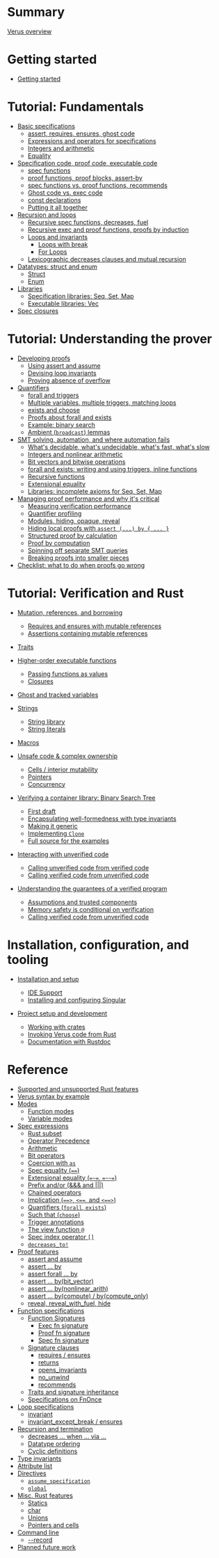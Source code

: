 # Summary

[Verus overview](./overview.md)

# Getting started

- [Getting started](./getting_started.md)

# Tutorial: Fundamentals

- [Basic specifications](specs.md)
    - [assert, requires, ensures, ghost code](./requires_ensures.md)
    - [Expressions and operators for specifications](./operators.md)
    - [Integers and arithmetic](./integers.md)
    - [Equality](./equality.md)
- [Specification code, proof code, executable code](modes.md)
    - [spec functions](spec_functions.md)
    - [proof functions, proof blocks, assert-by](proof_functions.md)
    - [spec functions vs. proof functions, recommends](spec_vs_proof.md)
    - [Ghost code vs. exec code](ghost_vs_exec.md)
    - [const declarations](const.md)
    - [Putting it all together](triangle.md)
- [Recursion and loops](recursion_loops.md)
    - [Recursive spec functions, decreases, fuel](recursion.md)
    - [Recursive exec and proof functions, proofs by induction](induction.md)
    - [Loops and invariants](while.md)
        - [Loops with break](break.md)
        - [For Loops](for.md)
    - [Lexicographic decreases clauses and mutual recursion](lex_mutual.md)
- [Datatypes: struct and enum](datatypes.md)
    - [Struct](datatypes_struct.md)
    - [Enum](datatypes_enum.md)
- [Libraries](vstd.md)
    - [Specification libraries: Seq, Set, Map](spec_lib.md)
    - [Executable libraries: Vec](exec_lib.md)
- [Spec closures](spec_closures.md)

# Tutorial: Understanding the prover

- [Developing proofs](develop_proofs.md)
    - [Using assert and assume](assert_assume.md)
    - [Devising loop invariants](invariants.md)
    - [Proving absence of overflow](overflow.md)
- [Quantifiers](quants.md)
    - [forall and triggers](forall.md)
    - [Multiple variables, multiple triggers, matching loops](multitriggers.md)
    - [exists and choose](exists.md)
    - [Proofs about forall and exists](quantproofs.md)
    - [Example: binary search](binary_search.md)
    - [Ambient (`broadcast`) lemmas](broadcast_proof.md)
- [SMT solving, automation, and where automation fails](smt_failures.md)
    - [What's decidable, what's undecidable, what's fast, what's slow]() <!--- Chris --->
    - [Integers and nonlinear arithmetic](nonlinear.md)
    - [Bit vectors and bitwise operations](bitvec.md)
    - [forall and exists: writing and using triggers, inline functions]() <!--- Chris --->
    - [Recursive functions]() <!--- Chris --->
    - [Extensional equality](extensional_equality.md)
    - [Libraries: incomplete axioms for Seq, Set, Map]() <!--- Chris --->
- [Managing proof performance and why it's critical](smt_perf_overview.md)
    - [Measuring verification performance](performance.md)
    - [Quantifier profiling](profiling.md)
    - [Modules, hiding, opaque, reveal]() <!--- Chris --->
    - [Hiding local proofs with `assert (...) by { ... }`](assert_by.md)
    - [Structured proof by calculation](calc.md)
    - [Proof by computation](assert_by_compute.md)
    - [Spinning off separate SMT queries]()
    - [Breaking proofs into smaller pieces](breaking_proofs_into_pieces.md)
- [Checklist: what to do when proofs go wrong](checklist.md)

# Tutorial: Verification and Rust

- [Mutation, references, and borrowing]() <!--- Andrea --->
    - [Requires and ensures with mutable references]() <!--- Andrea --->
    - [Assertions containing mutable references]() <!--- Andrea --->
- [Traits]()
- [Higher-order executable functions](./higher-order-fns.md)
    - [Passing functions as values](./exec_funs_as_values.md)
    - [Closures](./exec_closures.md)
- [Ghost and tracked variables]()
- [Strings]() <!--- Andrea --->
    - [String library]() <!--- Andrea --->
    - [String literals]() <!--- Andrea --->
- [Macros]()

- [Unsafe code & complex ownership](./complex_ownership.md)
  - [Cells / interior mutability](./interior_mutability.md)
  - [Pointers](./pointers.md)
  - [Concurrency](concurrency.md)

- [Verifying a container library: Binary Search Tree](./container_bst.md)
  - [First draft](./container_bst_first_draft.md)
  - [Encapsulating well-formedness with type invariants](./container_bst_type_invariant.md)
  - [Making it generic](./container_bst_generic.md)
  - [Implementing `Clone`](./container_bst_clone.md)
  - [Full source for the examples](./container_bst_all_source.md)

- [Interacting with unverified code](./interacting-with-unverified-code.md)
  - [Calling unverified code from verified code](./calling-unverified-from-verified.md)
  - [Calling verified code from unverified code](./calling-verified-from-unverified.md)

- [Understanding the guarantees of a verified program](./guarantees.md)
  - [Assumptions and trusted components](./tcb.md)
  - [Memory safety is conditional on verification](./memory-safety.md)
  - [Calling verified code from unverified code](./call-from-unverified-code.md)

# Installation, configuration, and tooling

- [Installation and setup]()
  - [IDE Support](ide_support.md)
  - [Installing and configuring Singular](./install-singular.md)

- [Project setup and development]()
  - [Working with crates]()
  - [Invoking Verus code from Rust]()
  - [Documentation with Rustdoc](./verusdoc.md)

# Reference

- [Supported and unsupported Rust features](./features.md)
- [Verus syntax by example](syntax.md)
- [Modes]()
  - [Function modes]()
  - [Variable modes](./reference-var-modes.md)
- [Spec expressions](./spec-expressions.md)
  - [Rust subset](./spec-rust-subset.md)
  - [Operator Precedence](./spec-operator-precedence.md)
  - [Arithmetic](./spec-arithmetic.md)
  - [Bit operators](./spec-bit-ops.md)
  - [Coercion with `as`](./reference-as.md)
  - [Spec equality (`==`)](./spec-equality.md)
  - [Extensional equality (`=~=`, `=~~=`)](./ref-extensional-equality.md)
  - [Prefix and/or (&&& and |||)](./prefix-and-or.md)
  - [Chained operators](./reference-chained-op.md)
  - [Implication (`==>`, `<==`, and `<==>`)](./reference-implication.md)
  - [Quantifiers (`forall`, `exists`)](./spec-quantifiers.md)
  - [Such that (`choose`)](./spec-choose.md)
  - [Trigger annotations](./trigger-annotations.md)
  - [The view function `@`](./reference-at-sign.md)
  - [Spec index operator `[]`](./reference-spec-index.md)
  - [`decreases_to!`](./reference-decreases-to.md)
- [Proof features]()
  - [assert and assume]()
  - [assert ... by](./reference-assert-by.md)
  - [assert forall ... by](./reference-assert-forall-by.md)
  - [assert ... by(bit_vector)](./reference-assert-by-bit-vector.md)
  - [assert ... by(nonlinear_arith)](./reference-assert-by-nonlinear.md)
  - [assert ... by(compute) / by(compute_only)](./reference-assert-by-compute.md)
  - [reveal, reveal_with_fuel, hide](./reference-reveal-hide.md)
- [Function specifications]()
  - [Function Signatures]()
    - [Exec fn signature](./reference-exec-signature.md)
    - [Proof fn signature](./reference-proof-signature.md)
    - [Spec fn signature](./reference-spec-signature.md)
  - [Signature clauses]()
    - [requires / ensures]()
    - [returns](./reference-returns.md)
    - [opens_invariants](./reference-opens-invariants.md)
    - [no_unwind](./reference-unwind-sig.md)
    - [recommends](./reference-recommends.md)
  - [Traits and signature inheritance](./reference-signature-inheritance.md)
  - [Specifications on FnOnce](./reference-signature-fnonce.md)
- [Loop specifications]()
  - [invariant]()
  - [invariant_except_break / ensures]()
- [Recursion and termination]()
  - [decreases ... when ... via ...](./reference-decreases.md)
  - [Datatype ordering]()
  - [Cyclic definitions]()
- [Type invariants](./reference-type-invariants.md)
- [Attribute list](./reference-attributes.md)
- [Directives]()
  - [`assume_specification`](./reference-assume-specification.md)
  - [`global`](./reference-global.md)
- [Misc. Rust features]()
  - [Statics](./static.md)
  - [char](./char.md)
  - [Unions](./reference-unions.md)
  - [Pointers and cells](./reference-pointers-cells.md)
- [Command line]()
  - [--record](./reference-flag-record.md)
- [Planned future work]()
